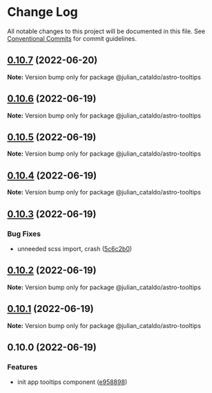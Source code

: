 # Change Log

All notable changes to this project will be documented in this file.
See [Conventional Commits](https://conventionalcommits.org) for commit guidelines.

## [0.10.7](https://github.com/JulianCataldo/astro/compare/@julian_cataldo/astro-tooltips@0.10.6...@julian_cataldo/astro-tooltips@0.10.7) (2022-06-20)

**Note:** Version bump only for package @julian_cataldo/astro-tooltips





## [0.10.6](https://github.com/JulianCataldo/astro/compare/@julian_cataldo/astro-tooltips@0.10.5...@julian_cataldo/astro-tooltips@0.10.6) (2022-06-19)

**Note:** Version bump only for package @julian_cataldo/astro-tooltips





## [0.10.5](https://github.com/JulianCataldo/astro/compare/@julian_cataldo/astro-tooltips@0.10.4...@julian_cataldo/astro-tooltips@0.10.5) (2022-06-19)

**Note:** Version bump only for package @julian_cataldo/astro-tooltips





## [0.10.4](https://github.com/JulianCataldo/astro/compare/@julian_cataldo/astro-tooltips@0.10.3...@julian_cataldo/astro-tooltips@0.10.4) (2022-06-19)

**Note:** Version bump only for package @julian_cataldo/astro-tooltips





## [0.10.3](https://github.com/JulianCataldo/astro/compare/@julian_cataldo/astro-tooltips@0.10.2...@julian_cataldo/astro-tooltips@0.10.3) (2022-06-19)


### Bug Fixes

* unneeded scss import, crash ([5c6c2b0](https://github.com/JulianCataldo/astro/commit/5c6c2b0a02782e661a959991c881547f7a1d9591))



## [0.10.2](https://github.com/JulianCataldo/astro/compare/@julian_cataldo/astro-tooltips@0.10.1...@julian_cataldo/astro-tooltips@0.10.2) (2022-06-19)

**Note:** Version bump only for package @julian_cataldo/astro-tooltips





## [0.10.1](https://github.com/JulianCataldo/astro/compare/@julian_cataldo/astro-tooltips@0.10.0...@julian_cataldo/astro-tooltips@0.10.1) (2022-06-19)

**Note:** Version bump only for package @julian_cataldo/astro-tooltips





## 0.10.0 (2022-06-19)


### Features

* init app tooltips component ([e958898](https://github.com/JulianCataldo/astro/commit/e958898e2946672378c1e73dfab48867fdd6804f))
